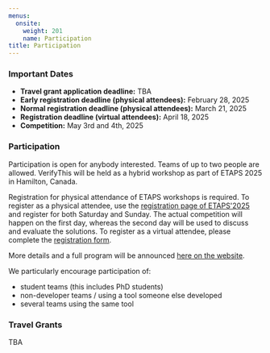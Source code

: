 ```yaml
---
menus: 
  onsite:
    weight: 201
    name: Participation
title: Participation	
---
```


### Important Dates

* **Travel grant application deadline:** TBA
* **Early registration deadline (physical attendees):** February 28, 2025
* **Normal registration deadline (physical attendees):** March 21, 2025
* **Registration deadline (virtual attendees):** April 18, 2025
* **Competition:** May 3rd and 4th, 2025


### Participation

Participation is open for anybody interested. Teams of up to two people are allowed. VerifyThis will be held as a hybrid workshop as part of ETAPS 2025 in Hamilton, Canada. 

Registration for physical attendance of ETAPS workshops is required. To register as a physical attendee, use the [registration page of ETAPS'2025](https://etaps.org/2025/registration/) and register for both Saturday and Sunday. The actual competition will happen on the first day, whereas the second day will be used to discuss and evaluate the solutions. To register as a virtual attendee, please complete the [registration form](https://forms.gle/BRh56QLu34aor8QA7).

More details and a full program will be announced [here on the website](../program/).

We particularly encourage participation of:

- student teams (this includes PhD students)
- non-developer teams / using a tool someone else developed
- several teams using the same tool


### Travel Grants

TBA

<!--
The competition has funds for a limited number of travel grants. A grant
covers the incurred travel and accommodation costs up to a certain
limit. The currently-expected limit is EUR 400 for those coming from
Europe and EUR 700 for those coming from outside Europe.

We are particularly keen to increase diversity (in all senses) at the
competition, and may take this into account if needing to prioritise
travel grants; regardless, we strongly encourage you to apply if you
have a need.

To apply for a travel grant, send an email **XXX** to **XXX** by March
7th, 2024 (or at the latest March 15th). The application should
include:

-   your name
-   your affiliation
-   the verification system(s) you plan to use at the competition
-   the planned composition of your team (and whether you are developers
    of the tools you\'ll be using)
-   a short letter of motivation explaining your involvement with formal
    verification so far and/or interest in attending the competition
-   if you are a student, please state the academic degree you are
    seeking and have your supervisor send a brief letter of support to
-->
